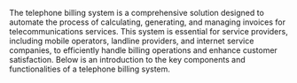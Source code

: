 The telephone billing system is a comprehensive solution designed to automate the process of calculating, generating, and managing invoices for telecommunications services. This system is essential for service providers, including mobile operators, landline providers, and internet service companies, to efficiently handle billing operations and enhance customer satisfaction. Below is an introduction to the key components and functionalities of a telephone billing system.
